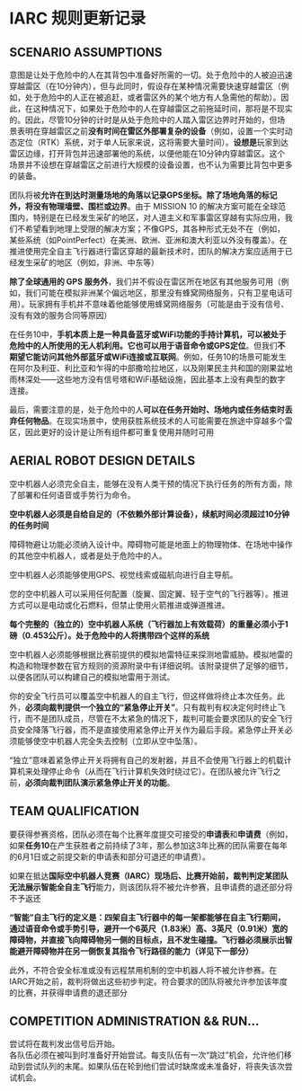 
# IARC 规则更新记录

## SCENARIO ASSUMPTIONS

意图是让处于危险中的人在其背包中准备好所需的一切。处于危险中的人被迫迅速穿越雷区（在10分钟内），但与此同时，假设存在某种情况需要快速穿越雷区（例如，处于危险中的人正在被追赶，或者雷区外的某个地方有人急需他的帮助）。因此，在这种情况下，如果处于危险中的人在穿越雷区之前拖延时间，那将是不现实的。因此，尽管10分钟的计时是从处于危险中的人踏入雷区边界时开始的，但场景表明在穿越雷区之前**没有时间在雷区外部署复杂的设备**（例如，设置一个实时动态定位（RTK）系统，对于单人玩家来说，这将需要大量时间）。**设想是**玩家到达雷区边缘，打开背包并迅速部署他的系统，以便他能在10分钟内穿越雷区。这个场景并不设想在穿越雷区之前进行大规模的设备设置，也不认为需要比背包中更多的装备。

团队将被**允许在到达时测量场地的角落以记录GPS坐标。除了场地角落的标记外，将没有物理墙壁、围栏或边界**。由于 MISSION 10 的解决方案可能在全球范围内，特别是在已经发生采矿的地区，对人道主义和军事雷区穿越有实际应用，我们不希望看到地理上受限的解决方案；不像GPS，其各种形式无处不在（例如，某些系统（如PointPerfect）在美洲、欧洲、亚洲和澳大利亚以外没有覆盖）。在推进使用完全自主飞行器进行雷区穿越的最新技术时，团队的解决方案应适用于已经发生采矿的地区（例如，非洲、中东等）


**除了全球通用的 GPS 服务外**，我们并不假设在雷区所在地区有其他服务可用（例如，我们可能在模拟非洲某个偏远地区，那里没有蜂窝网络服务，只有卫星电话可用）。玩家拥有手机并不意味着他能够使用蜂窝网络服务（可能是由于没有信号、没有有效的服务合同等原因）

在任务10中，**手机本质上是一种具备蓝牙或WiFi功能的手持计算机，可以被处于危险中的人所使用的无人机利用。它也可以用于语音命令或GPS定位**。但我们**不期望它能访问其他外部蓝牙或WiFi连接或互联网**。例如，任务10的场景可能发生在阿尔及利亚、利比亚和乍得的中部撒哈拉地区，以及刚果民主共和国的刚果盆地雨林深处——这些地方没有信号塔和WiFi基础设施，因此基本上没有典型的数字连接。

最后，需要注意的是，处于危险中的人**可以在任务开始时、场地内或任务结束时丢弃任何物品**。在现实场景中，使用获胜系统技术的人可能需要在旅途中穿越多个雷区，因此更好的设计是让所有组件都可重复使用并随时可用

## AERIAL ROBOT DESIGN DETAILS

空中机器人必须完全自主，能够在没有人类干预的情况下执行任务的所有方面，除了部署和任何语音或手势行为命令。 

**空中机器人必须是自给自足的（不依赖外部计算设备），续航时间必须超过10分钟的任务时间**  

障碍物避让功能必须纳入设计中。障碍物可能是地面上的物理物体、在场地中操作的其他空中机器人，或者是处于危险中的人。  

空中机器人必须能够使用GPS、视觉线索或磁航向进行自主导航。  

您的空中机器人可以采用任何配置（旋翼、固定翼、轻于空气的飞行器等）。推进方式可以是电动或化石燃料，但禁止使用火箭推进或弹道推进。

**每个完整的（独立的）空中机器人系统（飞行器加上有效载荷）的重量必须小于1磅（0.453公斤）。处于危险中的人将携带四个这样的系统**

空中机器人必须能够根据比赛前提供的模拟地雷特征来探测地雷威胁。模拟地雷的构造和物理参数在官方规则的资源附录中有详细说明。该附录提供了足够的细节，以便各团队可以构建自己的模拟地雷用于测试。

你的安全飞行员可以覆盖空中机器人的自主飞行，但这样做将终止本次任务。此外，**必须向裁判提供一个独立的“紧急停止开关”**。只有裁判有权决定何时终止飞行，而不是团队成员，尽管在不太紧急的情况下，裁判可能会要求团队的安全飞行员安全降落飞行器，而不是直接使用紧急停止开关作为最后手段。紧急停止开关必须能够使空中机器人完全失去控制（立即从空中坠落）。

“独立”意味着紧急停止开关将拥有自己的发射器，并且不会使用飞行器上的机载计算机来处理停止命令（从而在飞行计算机失效时绕过它）。在团队被允许飞行之前，**必须向裁判团队演示紧急停止开关的功能**。

## TEAM QUALIFICATION

要获得参赛资格，团队必须在每个比赛年度提交可接受的**申请表**和**申请费**（例如，如果**任务10**在产生获胜者之前持续了3年，那么参加这3年比赛的团队需要在每年的6月1日或之前提交新的申请表和部分可退还的申请费）。

如果在抵达**国际空中机器人竞赛（IARC）**现场后、比赛开始前，裁判判定某团队无法展示**智能全自主飞行**能力，则该团队将不被允许参赛，且申请费的退还部分将不予返还

**“智能”自主飞行的定义是：四架自主飞行器中的每一架都能够在自主飞行期间，通过语音命令或手势引导，避开一个6英尺（1.83米）高、3英尺（0.91米）宽的障碍物，并直接飞向障碍物另一侧的目标点，且不发生碰撞。飞行器必须展示出智能避开障碍物并在另一侧恢复其指令飞行路径的能力（详见下一部分）**

此外，不符合安全标准或没有远程禁用机制的空中机器人将不被允许参赛。在IARC开始之前，裁判将做出这些初步判定。符合要求的团队将被允许参加该年度的比赛，并获得申请费的退还部分

## COMPETITION ADMINISTRATION && RUN...

尝试将在裁判发出信号后开始。  
各队伍必须在被叫到时准备好开始尝试。每支队伍有一次“跳过”机会，允许他们移动到尝试队列的末尾。如果队伍在轮到他们尝试时缺席或未准备好，将丧失该次尝试机会。


